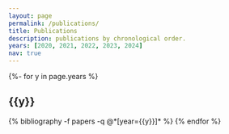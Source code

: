 ```yaml
---
layout: page
permalink: /publications/
title: Publications
description: publications by chronological order.
years: [2020, 2021, 2022, 2023, 2024]
nav: true
---
```

<!-- _pages/publications.md -->
<div class="publications">

{%- for y in page.years %}
  <h2 class="year">{{y}}</h2>
  {% bibliography -f papers -q @*[year={{y}}]* %}
{% endfor %}

</div>
